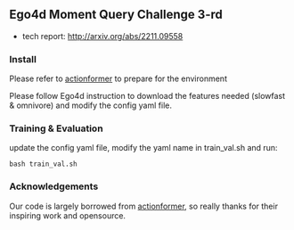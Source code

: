 ## Ego4d Moment Query Challenge 3-rd
* tech report: http://arxiv.org/abs/2211.09558


### Install
Please refer to [actionformer](https://github.com/happyharrycn/actionformer_release) to prepare for the environment

Please follow Ego4d instruction to download the features needed (slowfast & omnivore) and modify the config yaml file.



### Training & Evaluation
update the config yaml file, modify the yaml name in train_val.sh and run:
```
bash train_val.sh
```


### Acknowledgements

Our code is largely borrowed from [actionformer](https://github.com/happyharrycn/actionformer_release), so really thanks for their inspiring work and opensource.
